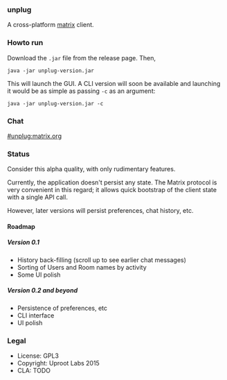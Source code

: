 ### unplug

A cross-platform [matrix](https://matrix.org) client.

### Howto run
Download the `.jar` file from the release page. Then,

```
java -jar unplug-version.jar
```

This will launch the GUI. A CLI version will soon be available and launching it would be as simple as passing
`-c` as an argument:

```
java -jar unplug-version.jar -c
```

### Chat
[#unplug:matrix.org](https://matrix.org/beta/#/room/#unplug:matrix.org)

### Status
Consider this alpha quality, with only rudimentary features.

Currently, the application doesn't persist any state. The Matrix protocol is very convenient in this regard;
it allows quick bootstrap of the client state with a single API call.

However, later versions will persist preferences, chat history, etc.

#### Roadmap

##### Version 0.1
* History back-filling (scroll up to see earlier chat messages)
* Sorting of Users and Room names by activity
* Some UI polish

##### Version 0.2 and beyond
* Persistence of preferences, etc
* CLI interface
* UI polish

### Legal
* License: GPL3
* Copyright: Uproot Labs 2015
* CLA: TODO
